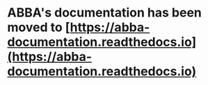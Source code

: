 # ABBA's documentation has been moved to [https://abba-documentation.readthedocs.io](https://abba-documentation.readthedocs.io)